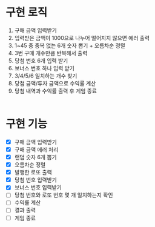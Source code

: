 # 구현 로직

1. 구매 금액 입력받기
2. 입력받은 금액이 1000으로 나누어 떨어지지 않으면 에러 출력
3. 1~45 중 중복 없는 6개 숫자 뽑기 + 오름차순 정렬
4. 3번 구매 개수만큼 반복해서 출력
5. 당첨 번호 6개 입력 받기
6. 보너스 번호 하나 입력 받기
7. 3/4/5/6 일치하는 개수 찾기
8. 당첨 금액/투자 금액으로 수익률 계산
9. 당첨 내역과 수익률 출력 후 게임 종료
   <br/><br/>

# 구현 기능

- [x] 구매 금액 입력받기
- [x] 구매 금액 에러 처리
- [x] 랜덤 숫자 6개 뽑기
- [x] 오름차순 정렬
- [x] 발행한 로또 출력
- [x] 당첨 번호 입력받기
- [x] 보너스 번호 입력받기
- [ ] 당첨 번호와 로또 번호 몇 개 일치하는지 확인
- [ ] 수익률 계산
- [ ] 결과 출력
- [ ] 게임 종료
